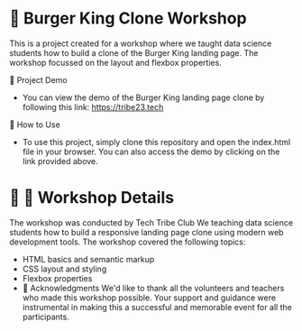 
 # 🍔 Burger King Clone Workshop
This is a project created for a workshop where we taught data science students how to build a clone of the Burger King landing page. The workshop focussed on the layout and flexbox properties.

🚀 Project Demo
- You can view the demo of the Burger King landing page clone by following this link: https://tribe23.tech

📖 How to Use
- To use this project, simply clone this repository and open the index.html file in your browser. You can also access the demo by clicking on the link provided above.

# 👨‍ 🏫 Workshop Details
The workshop was conducted by Tech Tribe Club We teaching data science students how to build a responsive landing page clone using modern web development tools. The workshop covered the following topics:

- HTML basics and semantic markup
- CSS layout and styling
- Flexbox properties
- 👏 Acknowledgments
We'd like to thank all the volunteers and teachers who made this workshop possible. Your support and guidance were instrumental in making this a successful and memorable event for all the participants.
